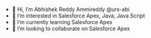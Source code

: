 - 👋 Hi, I’m Abhishek Reddy Ammireddy @urs-abi
- 👀 I’m interested in Salesforce Apex, Java, Java Script
- 🌱 I’m currently learning Salesforce Apex
- 💞️ I’m looking to collaborate on Salesforce Apex
